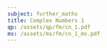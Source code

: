 ```yaml
---
subject: further_maths
title: Complex Numbers 1
qp: /assets/qp/fm/cn_1.pdf
ms: /assets/ms/fm/cn_1_ms.pdf
---
```

